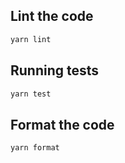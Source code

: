 ## Lint the code

```bash
yarn lint
```

## Running tests

```bash
yarn test
```

## Format the code

```bash
yarn format
``` 

